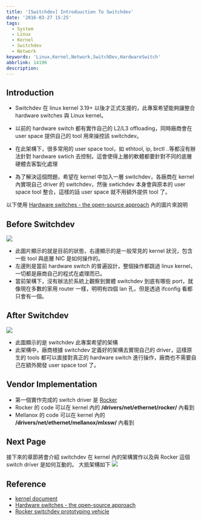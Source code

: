 ```yaml
---
title: '[Switchdev] Introduuction To Switchdev'
date: '2016-03-27 15:25'
tags:
  - System
  - Linux
  - Kernel
  - Switchdev
  - Network
keywords: 'Linux,Kernel,Network,SwitchDev,HardwareSwitch'
abbrlink: 14196
description:
---
```


## Introduction
- Switchdev 在 linux kernel 3.19+ 以後才正式支援的，此專案希望能夠讓整合 hardware switches 與 Linux kernel。
- 以前的 hardware switch 都有實作自己的 L2/L3 offloading，同時廠商會在 user space 提供自己的 tool 用來操控該 switchdev。
- 在此架構下，很多常用的 user space tool，如 ethtool, ip, brctl ..等都沒有辦法針對 hardware swtich 去控制，這會使得上層的軟體都要針對不同的底層硬體去客製化處理
- 為了解決這個問題，希望在 kernel 中加入一層 switchdev，各廠商在 kernel 內實現自己 driver 的 switchdev，然後 swtichdev 本身會與原本的 user space tool 整合，這樣的話 user space 就不用額外提供 tool 了。

    <!--more-->


以下使用 [Hardware switches - the open-source approach](http://people.netfilter.org/pablo/netdev0.1/slides/pirko-switchdev-slides.pdf) 內的圖片來說明
## Before Switchdev
![](https://lh3.googleusercontent.com/-cj2IIISQSBk/Vvf_UAiHg9I/AAAAAAAAFME/QxCE0N_zMAMMLDssB0MbUZHZbNBLlMNNQCCo/s852-Ic42/beforeSwitch.PNG)

- 此圖片顯示的就是目前的狀態，右邊顯示的是一般常見的 kernel 狀況，包含一些 tool 與底層 NIC 是如何操作的。
- 左邊則是當前 hardware switch 的普遍設計，整個操作都跳過 linux kernel，一切都是廠商自己的程式在處理而已。
- 當前架構下，沒有辦法於系統上觀察到實體 switchdev 到底有哪些 port，就像現在多數的家用 router 一樣，明明有四個 lan 孔，但是透過 ifconfig 看都只會有一個。

## After Switchdev
![](https://lh3.googleusercontent.com/-x9BeDYWCBxA/Vvf_UPXkwiI/AAAAAAAAFMI/UdFkhv7AqrUm4yTVvF0AEmdbgGvOdTIbwCCo/s1033-Ic42/AfterSwitch.PNG)
- 此圖顯示的是 switchdev 此專案希望的架構
- 此架構中，廠商根據 switchdev 定義好的架構去實現自己的 driver，這樣原生的 tools 都可以直接對真正的 hardware switch 進行操作，廠商也不需要自己在額外開發 user space tool 了。

## Vendor Implementation
- 第一個實作完成的 switch driver 是 [Rocker](http://people.netfilter.org/pablo/netdev0.1/papers/Rocker-switchdev-prototyping-vehicle.pdf)
- Rocker 的 code 可以在 kernel 內的 **/drivers/net/ethernet/rocker/** 內看到
- Mellanox 的 code 可以在 kernel 內的 **/drivers/net/ethernet/mellanox/mlxsw/** 內看到

## Next Page
接下來的章節將會介紹 switchdev 在 kernel 內的架構實作以及與 Rocker 這個 switch driver 是如何互動的。
大抵架構如下
![](https://lh3.googleusercontent.com/-7BWbz43luZw/VwO0afnRVaI/AAAAAAAAFNk/Psakav4xP3MX-8b9N6h_0nAzSllHjkgEQCCo/s824-Ic42/SwitchDev.png)


## Reference
- [kernel document](https://www.kernel.org/doc/Documentation/networking/switchdev.txt)
- [Hardware switches - the open-source approach](http://people.netfilter.org/pablo/netdev0.1/slides/pirko-switchdev-slides.pdf)
- [Rocker switchdev prototyping vehicle](http://people.netfilter.org/pablo/netdev0.1/papers/Rocker-switchdev-prototyping-vehicle.pdf)
